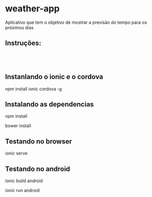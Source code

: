 # weather-app
Aplicativo que tem o objetivo de mostrar a previsão do tempo para os próximos dias
<h2>Instruções:<h2><br>
<h2>Instanlando o ionic e o cordova</h2>
<p>npm install ionic cordova -g</p>
<h2>Instalando as dependencias</h2>
<p>npm install</p>
<p>bower install</p>
<h2>Testando no browser</h2>
<p>ionic serve</p>
<h2>Testando no android</h2>
<p>ionic build android</p>
<p>ionic run android</p>

